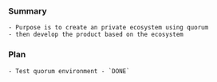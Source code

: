 ### Summary
    - Purpose is to create an private ecosystem using quorum
    - then develop the product based on the ecosystem

### Plan
    - Test quorum environment - `DONE`